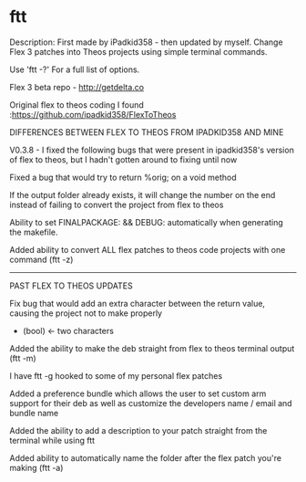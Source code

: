 # ftt
Description: First made by iPadkid358 - then updated by myself. Change Flex 3 patches into Theos projects using simple terminal commands. 

Use 'ftt -?' For a full list of options.    

Flex 3 beta repo - http://getdelta.co     

Original flex to theos coding I found :https://github.com/ipadkid358/FlexToTheos


DIFFERENCES BETWEEN FLEX TO THEOS FROM IPADKID358 AND MINE

V0.3.8 - I fixed the following bugs that were present in ipadkid358's version of flex to theos, but I hadn't gotten around to fixing until now

Fixed a bug that would try to return %orig; on a void method

If the output folder already exists, it will change the number on the end instead of failing to convert the project from flex to theos

Ability to set FINALPACKAGE: && DEBUG:  automatically when generating the makefile.

Added ability to convert ALL flex patches to theos code projects with one command (ftt -z)


----------------------------
PAST FLEX TO THEOS UPDATES

Fix bug that would add an extra character between the return value, causing the project not to make properly
-  (bool)  <- two characters

Added the ability to make the deb straight from flex to theos terminal output (ftt -m)

I have ftt -g hooked to some of my personal flex patches

Added a preference bundle which allows the user to set custom arm support for their deb as well as customize the developers name / email and bundle name

Added the ability to add a description to your patch straight from the terminal while using ftt

Added ability to automatically name the folder after the flex patch you're making (ftt -a)